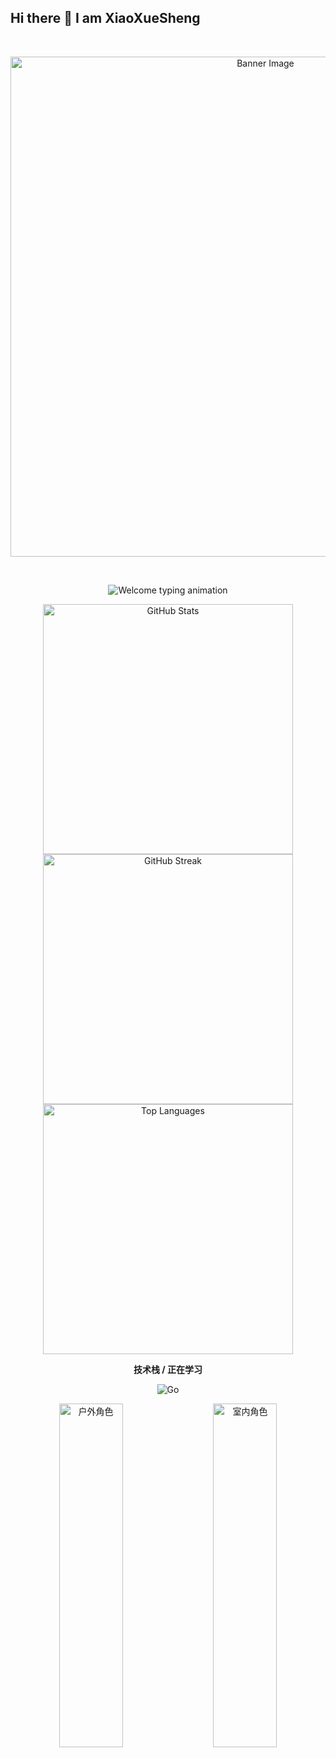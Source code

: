 ## Hi there 👋 I am XiaoXueSheng

<!--
**xxs588/xxs588** is a ✨ _special_ ✨ repository because its `README.md` (this file) appears on your GitHub profile.

Here are some ideas to get you started:

- 🔭 I’m currently working on ...
- 🌱 I’m currently learning ...
- 👯 I’m looking to collaborate on ...
- 🤔 I’m looking for help with ...
- 💬 Ask me about ...
- 📫 How to reach me: ...
- 😄 Pronouns: ...
- ⚡ Fun fact: ...
-->
<br> <p align="center">
<img src="https://c-ssl.duitang.com/uploads/blog/202202/21/20220221083812_5362a.jpg" alt="Banner Image" width="800" />
</p>
<br>

<p align="center">
<img src="https://readme-typing-svg.demolab.com?font=Orbitron&size=25&pause=1000&center=true&vCenter=true&random=false&width=600&lines=Welcome+to+xxs%27s+GitHub+profile+page!" alt="Welcome typing animation" />
</p>

<p align="center">
<!-- https://github.com/anuraghazra/github-readme-stats -->
<img align="center" width="400" alt="GitHub Stats" src="https://github-readme-stats.vercel.app/api?username=xxs588&show_icons=true&hide_border=true&theme=transparent" />
<!-- https://github.com/DenverCoder1/github-readme-streak-stats -->
<img align="center" width="400" alt="GitHub Streak" src="https://streak-stats.demolab.com?user=xxs588&hide_border=true&theme=transparent" />
<br />
<!-- https://github.com/anuraghazra/github-readme-stats (Top Languages) -->
<img align="center" width="400" alt="Top Languages" src="https://github-readme-stats.vercel.app/api/top-langs/?username=xxs588&layout=compact&langs_count=8&hide_border=true&theme=transparent" />
</p>

<p align="center"><strong>技术栈 / 正在学习</strong></p>
<p align="center">
  <img alt="Go" src="https://img.shields.io/badge/Go-00ADD8?style=for-the-badge&logo=go&logoColor=white" />
</p>

<div align="center" style="display: flex; justify-content: center; width: 100%;">
  <img 
     src="https://tse4-mm.cn.bing.net/th/id/OIP-C.r73Xn1UyFU8EDPx5ZdPUywHaKh?w=178&h=254&c=7&r=0&o=7&dpr=1.8&pid=1.7&rm=3" 
    alt="户外角色" 
    style="width: 45%; height: 550px; object-fit: cover; margin: 0 10px;"
  />
  <img 
    src="https://tse3-mm.cn.bing.net/th/id/OIP-C.FnroOwvi4TY-WcN1Ji-teAHaJh?w=178&h=199&c=7&r=0&o=5&dpr=1.8&pid=1.7" 
    alt="室内角色" 
    style="width: 45%; height: 550px; object-fit: cover; margin: 0 10px;"
  />
</div>
